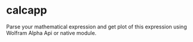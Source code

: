 # calcapp

Parse your mathematical expression and get plot of this expression using Wolfram Alpha Api or native module.
